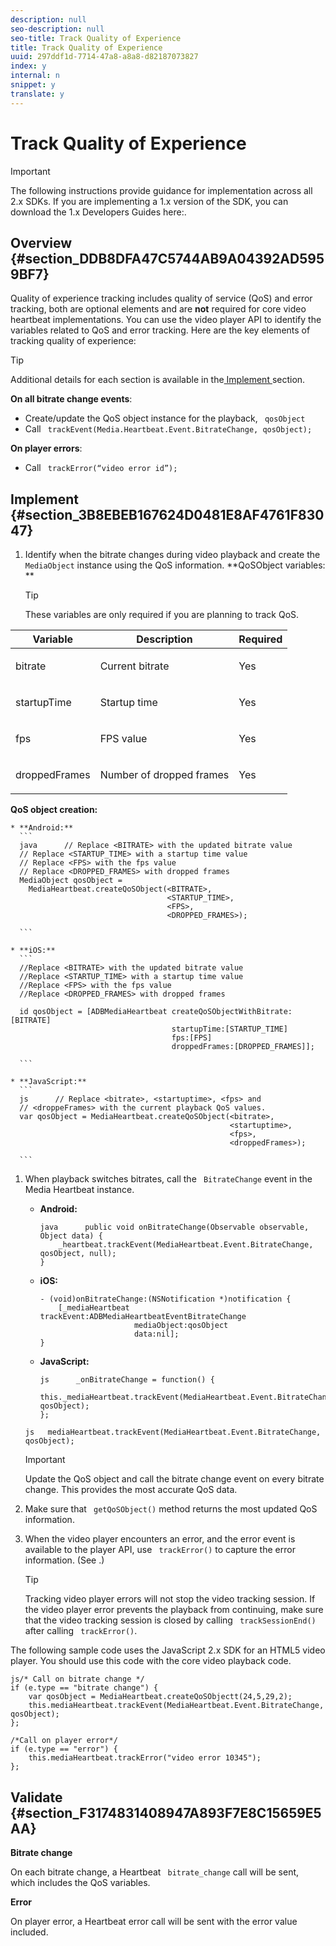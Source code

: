 ```yaml
---
description: null
seo-description: null
seo-title: Track Quality of Experience
title: Track Quality of Experience
uuid: 297ddf1d-7714-47a8-a8a8-d82187073827
index: y
internal: n
snippet: y
translate: y
---
```


# Track Quality of Experience


>[!IMPORTANT]
>
>The following instructions provide guidance for implementation across all 2.x SDKs. If you are implementing a 1.x version of the SDK, you can download the 1.x Developers Guides here:[](../implement/download-sdks.md). 


## Overview {#section_DDB8DFA47C5744AB9A04392AD5959BF7}

Quality of experience tracking includes quality of service (QoS) and error tracking, both are optional elements and are **not** required for core video heartbeat implementations. You can use the video player API to identify the variables related to QoS and error tracking. Here are the key elements of tracking quality of experience: 

>[!TIP]
>
>Additional details for each section is available in the[ Implement ](../implement/c_vhl_track-quality-exp.md#section_3B8EBEB167624D0481E8AF4761F83047) section. 

**On all bitrate change events**: 


* Create/update the QoS object instance for the playback, ` qosObject`
* Call ` trackEvent(Media.Heartbeat.Event.BitrateChange, qosObject);`


**On player errors**: 


* Call ` trackError(“video error id”);`


## Implement {#section_3B8EBEB167624D0481E8AF4761F83047}


1. Identify when the bitrate changes during video playback and create the ` MediaObject` instance using the QoS information. **QoSObject variables: ** 
   >[!TIP]
   >
   >These variables are only required if you are planning to track QoS.


<table id="table_36BA07D7614C409F8AA3D68DA04A2231"> 
 <thead> 
  <tr> 
   <th colname="col1" class="entry"> Variable </th> 
   <th colname="col2" class="entry"> Description </th> 
   <th colname="col3" class="entry"> Required </th> 
  </tr> 
 </thead>
 <tbody> 
  <tr> 
   <td colname="col1"> <p> <span class="codeph"> bitrate </span> </p> </td> 
   <td colname="col2"> <p>Current bitrate </p> </td> 
   <td colname="col3"> <p>Yes </p> </td> 
  </tr> 
  <tr> 
   <td colname="col1"> <p> <span class="codeph"> startupTime </span></p> </td> 
   <td colname="col2"> <p>Startup time </p> </td> 
   <td colname="col3"> <p>Yes </p> </td> 
  </tr> 
  <tr> 
   <td colname="col1"> <p> <span class="codeph"> fps </span></p> </td> 
   <td colname="col2"> <p>FPS value </p> </td> 
   <td colname="col3"> <p>Yes </p> </td> 
  </tr> 
  <tr> 
   <td colname="col1"> <p> <span class="codeph"> droppedFrames </span></p> </td> 
   <td colname="col2"> <p>Number of dropped frames </p> </td> 
   <td colname="col3"> <p>Yes </p> </td> 
  </tr> 
 </tbody> 
</table>

   **QoS object creation:** 


    * **Android:** 
      ```
      java      // Replace <BITRATE> with the updated bitrate value 
      // Replace <STARTUP_TIME> with a startup time value 
      // Replace <FPS> with the fps value 
      // Replace <DROPPED_FRAMES> with dropped frames 
      MediaObject qosObject =  
        MediaHeartbeat.createQoSObject(<BITRATE>,  
                                       <STARTUP_TIME>,  
                                       <FPS>,  
                                       <DROPPED_FRAMES>); 
      
      ```

    * **iOS:** 
      ```
      //Replace <BITRATE> with the updated bitrate value 
      //Replace <STARTUP_TIME> with a startup time value 
      //Replace <FPS> with the fps value 
      //Replace <DROPPED_FRAMES> with dropped frames 
       
      id qosObject = [ADBMediaHeartbeat createQoSObjectWithBitrate:[BITRATE] 
                                        startupTime:[STARTUP_TIME]  
                                        fps:[FPS]  
                                        droppedFrames:[DROPPED_FRAMES]]; 
      
      ```

    * **JavaScript:** 
      ```
      js      // Replace <bitrate>, <startuptime>, <fps> and  
      // <droppeFrames> with the current playback QoS values.  
      var qosObject = MediaHeartbeat.createQoSObject(<bitrate>,  
                                                     <startuptime>,  
                                                     <fps>,  
                                                     <droppedFrames>); 
      
      ```



1. When playback switches bitrates, call the ` BitrateChange` event in the Media Heartbeat instance. 
    * **Android:** 
      ```
      java      public void onBitrateChange(Observable observable, Object data) {  
          _heartbeat.trackEvent(MediaHeartbeat.Event.BitrateChange, qosObject, null); 
      } 
      
      ```

    * **iOS:** 
      ```
      - (void)onBitrateChange:(NSNotification *)notification { 
          [_mediaHeartbeat trackEvent:ADBMediaHeartbeatEventBitrateChange  
                           mediaObject:qosObject  
                           data:nil]; 
      } 
      
      ```

    * **JavaScript:** 
      ```
      js      _onBitrateChange = function() { 
          this._mediaHeartbeat.trackEvent(MediaHeartbeat.Event.BitrateChange, qosObject); 
      }; 
      
      ```




   ```
   js   mediaHeartbeat.trackEvent(MediaHeartbeat.Event.BitrateChange, qosObject);
   ```

   >[!IMPORTANT]
   >
   >Update the QoS object and call the bitrate change event on every bitrate change. This provides the most accurate QoS data.


1. Make sure that ` getQoSObject()` method returns the most updated QoS information.
1. When the video player encounters an error, and the error event is available to the player API, use ` trackError()` to capture the error information. (See [](../implement/sdk-track-errors.md).) 
   >[!TIP]
   >
   >Tracking video player errors will not stop the video tracking session. If the video player error prevents the playback from continuing, make sure that the video tracking session is closed by calling ` trackSessionEnd()` after calling ` trackError()`. 



The following sample code uses the JavaScript 2.x SDK for an HTML5 video player. You should use this code with the core video playback code. 
```
js/* Call on bitrate change */ 
if (e.type == "bitrate change") { 
    var qosObject = MediaHeartbeat.createQoSObjectt(24,5,29,2); 
    this.mediaHeartbeat.trackEvent(MediaHeartbeat.Event.BitrateChange, qosObject); 
}; 
 
/*Call on player error*/ 
if (e.type == "error") { 
    this.mediaHeartbeat.trackError("video error 10345"); 
};
```


## Validate {#section_F3174831408947A893F7E8C15659E5AA}

**Bitrate change** 

On each bitrate change, a Heartbeat ` bitrate_change` call will be sent, which includes the QoS variables. 

**Error** 

On player error, a Heartbeat error call will be sent with the error value included. 
